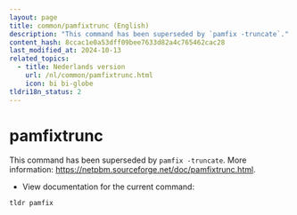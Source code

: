 ```yaml
---
layout: page
title: common/pamfixtrunc (English)
description: "This command has been superseded by `pamfix -truncate`."
content_hash: 8ccac1e0a53dff09bee7633d82a4c765462cac28
last_modified_at: 2024-10-13
related_topics:
  - title: Nederlands version
    url: /nl/common/pamfixtrunc.html
    icon: bi bi-globe
tldri18n_status: 2
---
```

# pamfixtrunc

This command has been superseded by `pamfix -truncate`.
More information: <https://netpbm.sourceforge.net/doc/pamfixtrunc.html>.

- View documentation for the current command:

`tldr pamfix`
